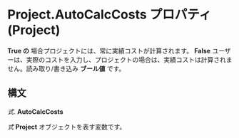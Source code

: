 
# Project.AutoCalcCosts プロパティ (Project)

 **True の** 場合プロジェクトには、常に実績コストが計算されます。 **False** ユーザーは、実際のコストを入力し、プロジェクトの場合は、実績コストは計算されません。読み取り/書き込み **ブール値** です。


## 構文

 _式_. **AutoCalcCosts**

 _式_ **Project** オブジェクトを表す変数です。

